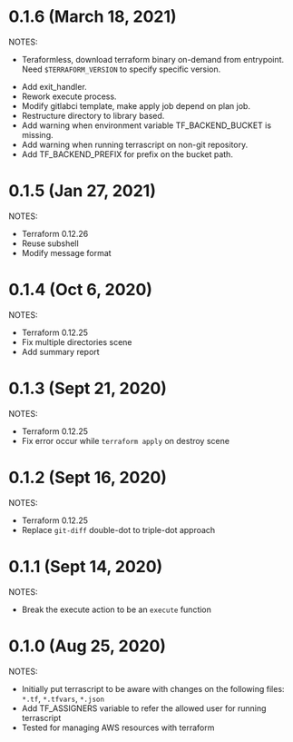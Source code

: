 # 0.1.6 (March 18, 2021)
NOTES:
* Teraformless, download terraform binary on-demand from entrypoint. Need `$TERRAFORM_VERSION` to specify specific version.
+ Add exit_handler.
+ Rework execute process.
+ Modify gitlabci template, make apply job depend on plan job.
+ Restructure directory to library based.
+ Add warning when environment variable TF_BACKEND_BUCKET is missing.
+ Add warning when running terrascript on non-git repository.
+ Add TF_BACKEND_PREFIX for prefix on the bucket path.

# 0.1.5 (Jan 27, 2021)
NOTES:
* Terraform 0.12.26
* Reuse subshell
* Modify message format

# 0.1.4 (Oct 6, 2020)
NOTES:
* Terraform 0.12.25
* Fix multiple directories scene
* Add summary report

# 0.1.3 (Sept 21, 2020)
NOTES:
* Terraform 0.12.25
* Fix error occur while `terraform apply` on destroy scene

# 0.1.2 (Sept 16, 2020)
NOTES:
* Terraform 0.12.25
* Replace `git-diff` double-dot to triple-dot approach

# 0.1.1 (Sept 14, 2020)
NOTES:
* Break the execute action to be an `execute` function

# 0.1.0 (Aug 25, 2020)
NOTES:
* Initially put terrascript to be aware with changes on the following files: `*.tf`, `*.tfvars`, `*.json`
* Add TF_ASSIGNERS variable to refer the allowed user for running terrascript
* Tested for managing AWS resources with terraform